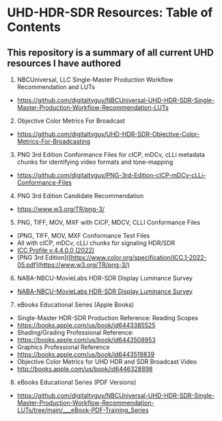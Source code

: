 # UHD-HDR-SDR Resources: Table of Contents
This repository is a summary of all current UHD resources I have authored
---

1. NBCUniversal, LLC Single-Master Production Workflow Recommendation and LUTs <br/>
  * https://github.com/digitaltvguy/NBCUniversal-UHD-HDR-SDR-Single-Master-Production-Workflow-Recommendation-LUTs
2. Objective Color Metrics For Broadcast
  * https://github.com/digitaltvguy/UHD-HDR-SDR-Objective-Color-Metrics-For-Broadcasting
3. PNG 3rd Edition Conformance Files for cICP, mDCv, cLLi metadata chunks for identifying video formats and tone-mapping
  * https://github.com/digitaltvguy/PNG-3rd-Edition-cICP-mDCv-cLLi-Conformance-Files <br/>
4. PNG 3rd Edition Candidate Recommendation <br/>
  * https://www.w3.org/TR/png-3/
5. PNG, TIFF, MOV, MXF with CICP, MDCV, CLLI Conformance Files
  * [PNG, TIFF, MOV, MXF Conformance Test Files
  * All with cICP, mDCv, cLLi chunks for signaling HDR/SDR
  * [ICC Profile v.4.4.0.0 (2022)](https://www.color.org/specification/ICC.1-2022-05.pdf)
  * [PNG 3rd Edition]([https://www.color.org/specification/ICC.1-2022-05.pdf](https://www.w3.org/TR/png-3/)
6. NABA-NBCU-MovieLabs HDR-SDR Display Luminance Survey
  * [NABA-NBCU-MovieLabs HDR-SDR Display Luminance Survey](https://github.com/digitaltvguy/SDR-HDR-Display-Luminance-Survey)
7. eBooks Educational Series (Apple Books)
  * Single-Master HDR-SDR Production Reference: Reading Scopes
  * https://books.apple.com/us/book/id6443385525
  * Shading/Grading Professional Reference: 
  * https://books.apple.com/us/book/id6443508953
  * Graphics Professional Reference
  * https://books.apple.com/us/book/id6443519839
  * Objective Color Metrics for UHD HDR and SDR Broadcast Video
  * http://books.apple.com/us/book/id6446328898
8. eBooks Educational Series (PDF Versions)
  * https://github.com/digitaltvguy/NBCUniversal-UHD-HDR-SDR-Single-Master-Production-Workflow-Recommendation-LUTs/tree/main/___eBook-PDF-Training_Series 
           
<br/>

